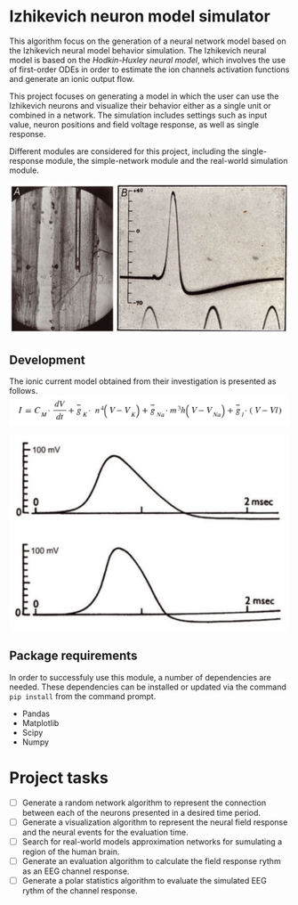# Izhikevich neuron model simulator
This algorithm focus on the generation of a neural network model based on the Izhikevich neural model behavior simulation. The Izhikevich neural model is based on the *Hodkin-Huxley neural model*, which involves the use of first-order ODEs in order to estimate the ion channels activation functions and generate an ionic output flow. 

This project focuses on generating a model in which the user can use the Izhikevich neurons and visualize their behavior either as a single unit or combined in a network. The simulation includes settings such as input value, neuron positions and field voltage response, as well as single response.

Different modules are considered for this project, including the single-response module, the simple-network module and the real-world simulation module.

![Hodkin & Huxley voltage observation from a squid's giant axon][Hodkin & Huxley experiment]

## Development


The ionic current model obtained from their investigation is presented as follows.
![Hodkin & Huxley Current response equation][HnH ODE]

![Hodkin & Huxley voltage response obtained from the ODE model][HnH voltage response]

## Package requirements
In order to successfuly use this module, a number of dependencies are needed. These dependencies can be installed or updated via the command `pip install` from the command prompt.

- Pandas
- Matplotlib
- Scipy
- Numpy

# Project tasks
- [ ] Generate a random network algorithm to represent the connection between each of the neurons presented in a desired time period.
- [ ] Generate a visualization algorithm to represent the neural field response and the neural events for the evaluation time.
- [ ] Search for real-world models approximation networks for sumulating a region of the human brain.
- [ ] Generate an evaluation algorithm to calculate the field response rythm as an EEG channel response.
- [ ] Generate a polar statistics algorithm to evaluate the simulated EEG rythm of the channel response.

[Hodkin & Huxley experiment]: images/HnH_experiment.PNG "Hodkin and Huxley experiment in squid ginant axon"
[HnH ODE]: images/HnH_equation.PNG "Hodking and Huxley ionic current ODE model"
[HnH voltage response]: images/HnH_result.PNG "Hodkin and Huxley voltage response"